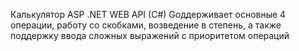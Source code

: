 Калькулятор ASP .NET WEB API (C#)
Gоддерживает основные 4 операции, работу со скобками, возведение в степень, а также поддержку ввода сложных выражений с приоритетом операций
